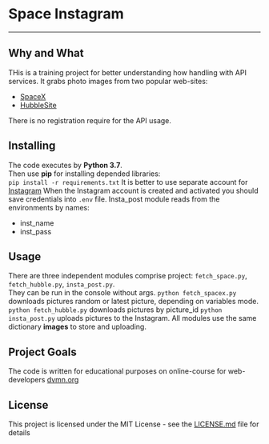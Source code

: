 # Space Instagram
***
## Why and What
THis is a training project for better understanding how handling with API services.
It grabs photo images from two popular web-sites:  
* [SpaceX](https://github.com/r-spacex/SpaceX-API)  
* [HubbleSite](http://hubblesite.org/api/documentation)  

There is no registration require for the API usage. 

## Installing
The code executes by __Python 3.7__.   
Then use __pip__ for installing depended libraries:  
`pip install -r requirements.txt`
It is better to use separate account for [Instagram](https://www.instagram.com)
When the Instagram account is created and activated you should save credentials
into `.env` file. Insta_post module reads from the environments by names:
+ inst_name
+ inst_pass   

## Usage
There are three independent modules comprise project:
`fetch_space.py`, `fetch_hubble.py`, `insta_post.py`.  
They can be run in the console without args.
`python fetch_spacex.py` downloads pictures random or latest picture, depending on variables mode.  
`python fetch_hubble.py` downloads pictures by picture_id
`python insta_post.py` uploads pictures to the Instagram.
All modules use the same dictionary __images__ to store and uploading.

## Project Goals
The code is written for educational purposes on online-course for web-developers [dvmn.org](https://dvmn.org/modules/)


## License
This project is licensed under the MIT License - see the [LICENSE.md](https://github.com/psergal/bitly/blob/master/license.md) file for details  

